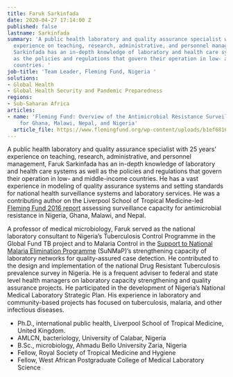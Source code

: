 ```yaml
---
title: Faruk Sarkinfada
date: 2020-04-27 17:14:00 Z
published: false
lastname: Sarkinfada
summary: 'A public health laboratory and quality assurance specialist with 25 years’
  experience on teaching, research, administrative, and personnel management, Faruk
  Sarkinfada has an in-depth knowledge of laboratory and health care systems as well
  as the policies and regulations that govern their operation in low- and middle-income
  countries. '
job-title: 'Team Leader, Fleming Fund, Nigeria '
solutions:
- Global Health
- Global Health Security and Pandemic Preparedness
regions:
- Sub-Saharan Africa
articles:
- name: 'Fleming Fund: Overview of the Antimicrobial Resistance Surveillance Systems
    for Ghana, Malawi, Nepal, and Nigeria'
  article_file: https://www.flemingfund.org/wp-content/uploads/b1ef6816d1e94134427b27f4c118ebae.pdf
---
```


A public health laboratory and quality assurance specialist with 25 years’ experience on teaching, research, administrative, and personnel management, Faruk Sarkinfada has an in-depth knowledge of laboratory and health care systems as well as the policies and regulations that govern their operation in low- and middle-income countries. He has a vast experience in modeling of quality assurance systems and setting standards for national health surveillance systems and laboratory services. He was a contributing author on the Liverpool School of Tropical Medicine-led [Fleming Fund 2016 report](https://www.flemingfund.org/wp-content/uploads/b1ef6816d1e94134427b27f4c118ebae.pdf) assessing surveillance capacity for antimicrobial resistance in Nigeria, Ghana, Malawi, and Nepal. 

A professor of medical microbiology, Faruk served as the national laboratory consultant to Nigeria’s Tuberculosis Control Programme in the Global Fund TB project and to Malaria Control in the [Support to National Malaria Elimination Programme](https://www.dai.com/our-work/projects/nigeria-support-to-national-malaria-elimination-programme-sunmap) (SuNMaP)’s strengthening capacity of laboratory networks for quality-assured case detection. He contributed to the design and implementation of the national Drug Resistant Tuberculosis prevalence survey in Nigeria. He is a frequent adviser to federal and state level health managers on laboratory capacity strengthening and quality assurance projects. He participated in the development of Nigeria’s National Medical Laboratory Strategic Plan. His experience in laboratory and community-based projects has focused on tuberculosis, malaria, and other infectious diseases.

* Ph.D., international public health, Liverpool School of Tropical Medicine, United Kingdom.
* AMLCN, bacteriology, University of Calabar, Nigeria
* B.Sc., microbiology, Ahmadu Bello University Zaria, Nigeria
* Fellow, Royal Society of Tropical Medicine and Hygiene
* Fellow, West African Postgraduate College of Medical Laboratory Science